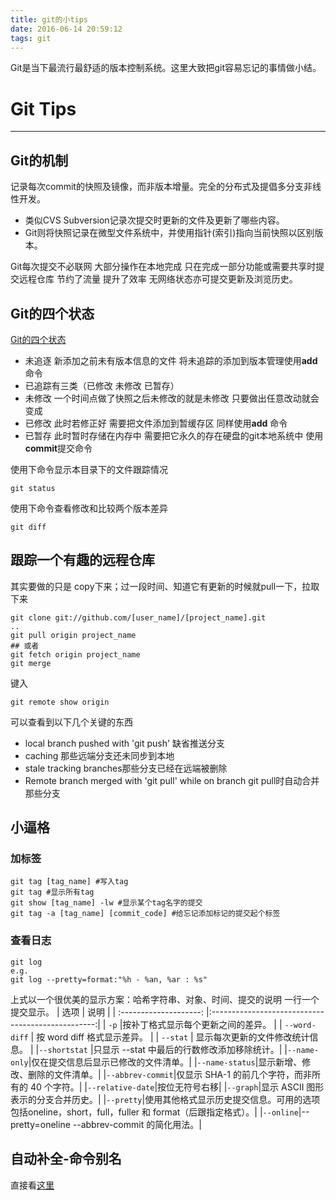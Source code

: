 ```yaml
---
title: git的小tips
date: 2016-06-14 20:59:12
tags: git
---
```

Git是当下最流行最舒适的版本控制系统。这里大致把git容易忘记的事情做小结。

# Git Tips

---

## Git的机制
记录每次commit的快照及镜像，而非版本增量。完全的分布式及提倡多分支非线性开发。

- 类似CVS Subversion记录次提交时更新的文件及更新了哪些内容。
- Git则将快照记录在微型文件系统中，并使用指针(索引)指向当前快照以区别版本。

Git每次提交不必联网 大部分操作在本地完成 只在完成一部分功能或需要共享时提交远程仓库 节约了流量 提升了效率 无网络状态亦可提交更新及浏览历史。

## Git的四个状态
[Git的四个状态](!http://ooo.0o0.ooo/2016/06/14/57600bfe92c91.png) 
- 未追逐 新添加之前未有版本信息的文件 将未追踪的添加到版本管理使用**add**命令
- 已追踪有三类（已修改 未修改 已暂存）
- 未修改 一个时间点做了快照之后未修改的就是未修改 只要做出任意改动就会变成
- 已修改 此时若修正好 需要把文件添加到暂缓存区 同样使用**add** 命令
- 已暂存 此时暂时存储在内存中 需要把它永久的存在硬盘的git本地系统中 使用**commit**提交命令

使用下命令显示本目录下的文件跟踪情况

```shell
git status
```
使用下命令查看修改和比较两个版本差异

```shell
git diff
```

## 跟踪一个有趣的远程仓库
其实要做的只是 copy下来；过一段时间、知道它有更新的时候就pull一下，拉取下来

```shell
git clone git://github.com/[user_name]/[project_name].git
..
git pull origin project_name
## 或者
git fetch origin project_name
git merge
```

键入

```shell
git remote show origin
```
可以查看到以下几个关键的东西
- local branch pushed with 'git push' 缺省推送分支
- caching 那些远端分支还未同步到本地
- stale tracking branches那些分支已经在远端被删除
- Remote branch merged with 'git pull' while on branch  git pull时自动合并那些分支

## 小逼格
### 加标签

```shell
git tag [tag_name] #写入tag
git tag #显示所有tag
git show [tag_name] -lw #显示某个tag名字的提交
git tag -a [tag_name] [commit_code] #给忘记添加标记的提交起个标签
```
### 查看日志

```shell
git log 
e.g. 
git log --pretty=format:"%h - %an, %ar : %s" 
```
上式以一个很优美的显示方案：哈希字符串、对象、时间、提交的说明 一行一个提交显示。
|   选项     |   说明       |
| :--------------------: |:-------------------------------------------------:|
| ``-p``      |按补丁格式显示每个更新之间的差异。 |
| ``--word-diff`` | 按 word diff 格式显示差异。  |
| ``--stat``      |  显示每次更新的文件修改统计信息。  |
|``--shortstat``      |只显示 --stat 中最后的行数修改添加移除统计。|
|``--name-only``|仅在提交信息后显示已修改的文件清单。|
|``--name-status``|显示新增、修改、删除的文件清单。|
|``--abbrev-commit``|仅显示 SHA-1 的前几个字符，而非所有的 40 个字符。|
|``--relative-date``|按位无符号右移|
|``--graph``|显示 ASCII 图形表示的分支合并历史。|
|``--pretty``|使用其他格式显示历史提交信息。可用的选项包括oneline，short，full，fuller 和 format（后跟指定格式）。|
|``--online``|--pretty=oneline --abbrev-commit 的简化用法。|

## 自动补全-命令别名
直接看[这里](http://www.fenby.com/courses/sections/ji-qiao-he-qiao-men/)
